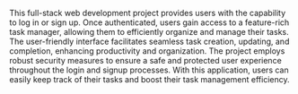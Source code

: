 This full-stack web development project provides users with the capability to log in or sign up.
Once authenticated, users gain access to a feature-rich task manager, allowing them to efficiently organize and manage their tasks.
The user-friendly interface facilitates seamless task creation, updating, and completion, enhancing productivity and organization.
The project employs robust security measures to ensure a safe and protected user experience throughout the login and signup processes.
With this application, users can easily keep track of their tasks and boost their task management efficiency.
